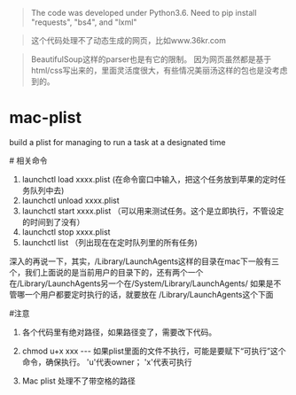> The code was developed under Python3.6.   Need to pip install "requests", "bs4", and "lxml"

> 这个代码处理不了动态生成的网页，比如www.36kr.com

> BeautifulSoup这样的parser也是有它的限制。 因为网页虽然都是基于html/css写出来的，里面灵活度很大，有些情况美丽汤这样的包也是没考虑到的。

# mac-plist
build a plist for managing to run a task at a designated time

# 相关命令
1.  launchctl load xxxx.plist    (在命令窗口中输入，把这个任务放到苹果的定时任务队列中去)
2.  launchctl unload xxxx.plist
3.  launchctl start xxxx.plist   （可以用来测试任务。这个是立即执行，不管设定的时间到了没有）
4.  launchctl stop xxxx.plist
5.  launchctl list   （列出现在在定时队列里的所有任务)


深入的再说一下，其实，/Library/LaunchAgents这样的目录在mac下一般有三个，我们上面说的是当前用户的目录下的，还有两个一个在/Library/LaunchAgents另一个在/System/Library/LaunchAgents/ 如果是不管哪一个用户都要定时执行的话，就要放在 
/Library/LaunchAgents这个下面 


#注意
1. 各个代码里有绝对路径，如果路径变了，需要改下代码。

2. chmod u+x xxx    ---  如果plist里面的文件不执行，可能是要赋下“可执行”这个命令，确保执行。  'u'代表owner； 'x'代表可执行

3. Mac plist 处理不了带空格的路径
